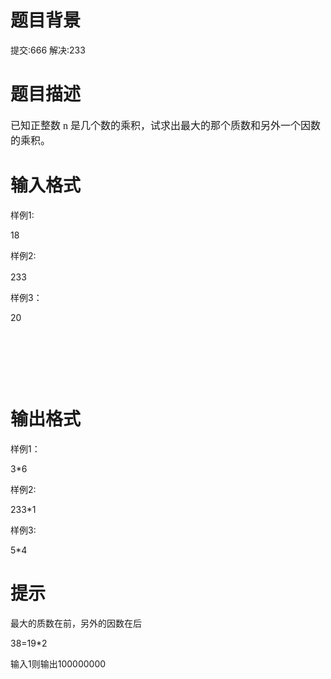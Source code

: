 # 

 
 # 题目背景 
<p>提交:666&nbsp;解决:233</p> 

 
 # 题目描述 
<p><font face="Times New Roman" size="3">已知正整数&nbsp;n&nbsp;是几个数的乘积，试求出最大的那个质数和另外一个因数的乘积。</font></p> 

 
 # 输入格式 
<p>样例1:</p>

<p>18</p>

<p><span style="line-height: 1.6em;">样例2:</span></p>

<p>233</p>

<p>样例3：</p>

<p>20</p>

<p>&nbsp;</p>

<p>&nbsp;</p>

<p>&nbsp;</p> 

 
 # 输出格式 
<p>样例1：</p>

<p>3*6</p>

<p>样例2:</p>

<p>233*1</p>

<p>样例3:</p>

<p>5*4</p> 

 
 # 提示 
<p>最大的质数在前，另外的因数在后</p>

<p>38=19*2</p>

<p>输入1则输出100000000</p> 
